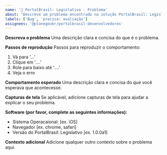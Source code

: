 ```yaml
---
name: '🐛 PortalBrasil: Legislativo - Problema'
about: 'Descreve um problema encontrado na solução PortalBrasil: Legislativo'
labels: ['Bug', 'precisa: avaliação']
assignees: '@plonegovbr/portalbrasil-desenvolvedores'
---
```


**Descreva o problema**
Uma descrição clara e concisa do que é o problema.

**Passos de reprodução**
Passos para reproduzir o comportamento:

1. Vá para '...'
2. Clique em '....'
3. Role para baixo até '....'
4. Veja o erro

**Comportamento esperado**
Uma descrição clara e concisa do que você esperava que acontecesse.

**Capturas de tela**
Se aplicável, adicione capturas de tela para ajudar a explicar o seu problema.

**Software (por favor, complete as seguintes informações):**

- Sistema Operacaional: [ex. iOS]
- Navegador [ex. chrome, safari]
- Versão do PortalBrasil: Legislativo [ex. 1.0.0a1]

**Contexto adicional**
Adicione qualquer outro contexto sobre o problema aqui.
